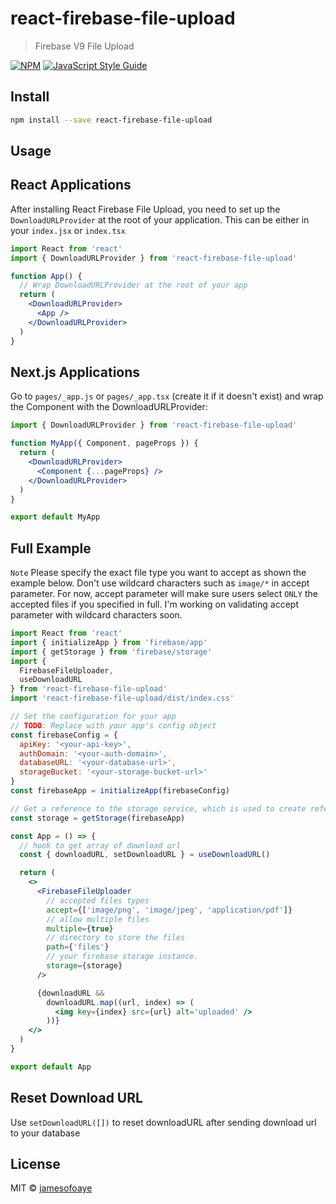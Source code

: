 # react-firebase-file-upload

> Firebase V9 File Upload

[![NPM](https://img.shields.io/npm/v/react-firebase-file-upload.svg)](https://www.npmjs.com/package/react-firebase-file-upload) [![JavaScript Style Guide](https://img.shields.io/badge/code_style-standard-brightgreen.svg)](https://standardjs.com)

## Install

```bash
npm install --save react-firebase-file-upload
```

## Usage

## React Applications

After installing React Firebase File Upload, you need to set up the `DownloadURLProvider` at the root of your application. This can be either in your `index.jsx` or `index.tsx`

```jsx
import React from 'react'
import { DownloadURLProvider } from 'react-firebase-file-upload'

function App() {
  // Wrap DownloadURLProvider at the root of your app
  return (
    <DownloadURLProvider>
      <App />
    </DownloadURLProvider>
  )
}
```

## Next.js Applications

Go to `pages/_app.js` or `pages/_app.tsx` (create it if it doesn't exist) and wrap the Component with the DownloadURLProvider:

```jsx
import { DownloadURLProvider } from 'react-firebase-file-upload'

function MyApp({ Component, pageProps }) {
  return (
    <DownloadURLProvider>
      <Component {...pageProps} />
    </DownloadURLProvider>
  )
}

export default MyApp
```

## Full Example

`Note` Please specify the exact file type you want to accept as shown the example below. Don't use wildcard characters such as `image/*` in accept parameter. For now, accept parameter will make sure users select `ONLY` the accepted files if you specified in full. I'm working on validating accept
parameter with wildcard characters soon.

```jsx
import React from 'react'
import { initializeApp } from 'firebase/app'
import { getStorage } from 'firebase/storage'
import {
  FirebaseFileUploader,
  useDownloadURL
} from 'react-firebase-file-upload'
import 'react-firebase-file-upload/dist/index.css'

// Set the configuration for your app
// TODO: Replace with your app's config object
const firebaseConfig = {
  apiKey: '<your-api-key>',
  authDomain: '<your-auth-domain>',
  databaseURL: '<your-database-url>',
  storageBucket: '<your-storage-bucket-url>'
}
const firebaseApp = initializeApp(firebaseConfig)

// Get a reference to the storage service, which is used to create references in your storage bucket
const storage = getStorage(firebaseApp)

const App = () => {
  // hook to get array of download url
  const { downloadURL, setDownloadURL } = useDownloadURL()

  return (
    <>
      <FirebaseFileUploader
        // accepted files types
        accept={['image/png', 'image/jpeg', 'application/pdf']}
        // allow multiple files
        multiple={true}
        // directory to store the files
        path={'files'}
        // your firebase storage instance.
        storage={storage}
      />

      {downloadURL &&
        downloadURL.map((url, index) => (
          <img key={index} src={url} alt='uploaded' />
        ))}
    </>
  )
}

export default App
```

## Reset Download URL

Use `setDownloadURL([])` to reset downloadURL after sending download url to your database

## License

MIT © [jamesofoaye](https://github.com/jamesofoaye)
